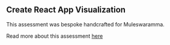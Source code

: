 ## Create React App Visualization

This assessment was bespoke handcrafted for Muleswaramma.

Read more about this assessment [here](https://react.eogresources.com)
